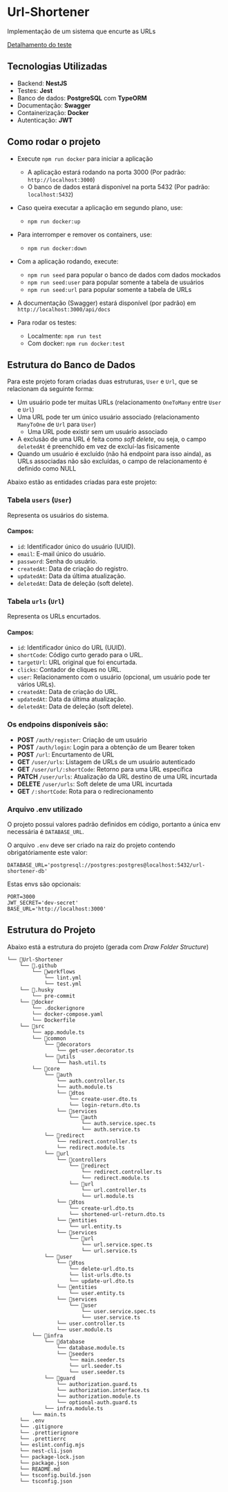 # Url-Shortener

Implementação de um sistema que encurte as URLs

[Detalhamento do teste](https://docs.google.com/document/d/1eZpPju0EHUO5tzGgi3J3G0dtGX8G9i6eh1FU39WYg2M/edit?tab=t.0#heading=h.hlpf0wifxco1)

## Tecnologias Utilizadas

- Backend: **NestJS**
- Testes: **Jest**
- Banco de dados: **PostgreSQL** com **TypeORM**
- Documentação: **Swagger**
- Containerização: **Docker**
- Autenticação: **JWT**

## Como rodar o projeto

- Execute `npm run docker` para iniciar a aplicação

  - A aplicação estará rodando na porta 3000 (Por padrão: `http://localhost:3000`)
  - O banco de dados estará disponível na porta 5432 (Por padrão: `localhost:5432`)

- Caso queira executar a aplicação em segundo plano, use:

  - `npm run docker:up`

- Para interromper e remover os containers, use:

  - `npm run docker:down`

- Com a aplicação rodando, execute:

  - `npm run seed` para popular o banco de dados com dados mockados
  - `npm run seed:user` para popular somente a tabela de usuários
  - `npm run seed:url` para popular somente a tabela de URLs

- A documentação (Swagger) estará disponível (por padrão) em `http://localhost:3000/api/docs`

- Para rodar os testes:
  - Localmente: `npm run test`
  - Com docker: `npm run docker:test`

## Estrutura do Banco de Dados

Para este projeto foram criadas duas estruturas, `User` e `Url`, que se relacionam da seguinte forma:

- Um usuário pode ter muitas URLs (relacionamento `OneToMany` entre `User` e `Url`)
- Uma URL pode ter um único usuário associado (relacionamento `ManyToOne` de `Url` para `User`)
  - Uma URL pode existir sem um usuário associado
- A exclusão de uma URL é feita como _soft delete_, ou seja, o campo `deletedAt` é preenchido em vez de excluí-las fisicamente
- Quando um usuário é excluído (não há endpoint para isso ainda), as URLs associadas não são excluídas, o campo de relacionamento é definido como NULL

Abaixo estão as entidades criadas para este projeto:

### Tabela `users` (`User`)

Representa os usuários do sistema.

#### Campos:

- `id`: Identificador único do usuário (UUID).
- `email`: E-mail único do usuário.
- `password`: Senha do usuário.
- `createdAt`: Data de criação do registro.
- `updatedAt`: Data da última atualização.
- `deletedAt`: Data de deleção (soft delete).

### Tabela `urls` (`Url`)

Representa os URLs encurtados.

#### Campos:

- `id`: Identificador único do URL (UUID).
- `shortCode`: Código curto gerado para o URL.
- `targetUrl`: URL original que foi encurtada.
- `clicks`: Contador de cliques no URL.
- `user`: Relacionamento com o usuário (opcional, um usuário pode ter vários URLs).
- `createdAt`: Data de criação do URL.
- `updatedAt`: Data da última atualização.
- `deletedAt`: Data de deleção (soft delete).

### Os endpoins disponíveis são:

- **POST** `/auth/register`: Criação de um usuário
- **POST** `/auth/login`: Login para a obtenção de um Bearer token
- **POST** `/url`: Encurtamento de URL
- **GET** `/user/urls`: Listagem de URLs de um usuário autenticado
- **GET** `/user/url/:shortCode`: Retorno para uma URL específica
- **PATCH** `/user/urls`: Atualização da URL destino de uma URL incurtada
- **DELETE** `/user/urls`: Soft delete de uma URL incurtada
- **GET** `/:shortCode`: Rota para o redirecionamento

### Arquivo .env utilizado

O projeto possui valores padrão definidos em código, portanto a única env necessária é `DATABASE_URL`.

O arquivo `.env` deve ser criado na raiz do projeto contendo obrigatóriamente este valor:

```
DATABASE_URL='postgresql://postgres:postgres@localhost:5432/url-shortener-db'
```

Estas envs são opcionais:

```
PORT=3000
JWT_SECRET='dev-secret'
BASE_URL='http://localhost:3000'
```

## Estrutura do Projeto

Abaixo está a estrutura do projeto (gerada com _Draw Folder Structure_)

```
└── 📁Url-Shortener
    └── 📁.github
        └── 📁workflows
            └── lint.yml
            └── test.yml
    └── 📁.husky
        └── pre-commit
    └── 📁docker
        └── .dockerignore
        └── docker-compose.yaml
        └── Dockerfile
    └── 📁src
        └── app.module.ts
        └── 📁common
            └── 📁decorators
                └── get-user.decorator.ts
            └── 📁utils
                └── hash.util.ts
        └── 📁core
            └── 📁auth
                └── auth.controller.ts
                └── auth.module.ts
                └── 📁dtos
                    └── create-user.dto.ts
                    └── login-return.dto.ts
                └── 📁services
                    └── 📁auth
                        └── auth.service.spec.ts
                        └── auth.service.ts
            └── 📁redirect
                └── redirect.controller.ts
                └── redirect.module.ts
            └── 📁url
                └── 📁controllers
                    └── 📁redirect
                        └── redirect.controller.ts
                        └── redirect.module.ts
                    └── 📁url
                        └── url.controller.ts
                        └── url.module.ts
                └── 📁dtos
                    └── create-url.dto.ts
                    └── shortened-url-return.dto.ts
                └── 📁entities
                    └── url.entity.ts
                └── 📁services
                    └── 📁url
                        └── url.service.spec.ts
                        └── url.service.ts
            └── 📁user
                └── 📁dtos
                    └── delete-url.dto.ts
                    └── list-urls.dto.ts
                    └── update-url.dto.ts
                └── 📁entities
                    └── user.entity.ts
                └── 📁services
                    └── 📁user
                        └── user.service.spec.ts
                        └── user.service.ts
                └── user.controller.ts
                └── user.module.ts
        └── 📁infra
            └── 📁database
                └── database.module.ts
                └── 📁seeders
                    └── main.seeder.ts
                    └── url.seeder.ts
                    └── user.seeder.ts
            └── 📁guard
                └── authorization.guard.ts
                └── authorization.interface.ts
                └── authorization.module.ts
                └── optional-auth.guard.ts
            └── infra.module.ts
        └── main.ts
    └── .env
    └── .gitignore
    └── .prettierignore
    └── .prettierrc
    └── eslint.config.mjs
    └── nest-cli.json
    └── package-lock.json
    └── package.json
    └── README.md
    └── tsconfig.build.json
    └── tsconfig.json
```
